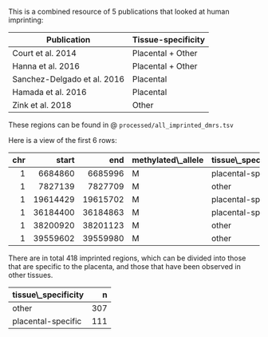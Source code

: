 This is a combined resource of 5 publications that looked at human
imprinting:

<table>
<thead>
<tr class="header">
<th>Publication</th>
<th>Tissue-specificity</th>
</tr>
</thead>
<tbody>
<tr class="odd">
<td>Court et al. 2014</td>
<td>Placental + Other</td>
</tr>
<tr class="even">
<td>Hanna et al. 2016</td>
<td>Placental + Other</td>
</tr>
<tr class="odd">
<td>Sanchez-Delgado et al. 2016</td>
<td>Placental</td>
</tr>
<tr class="even">
<td>Hamada et al. 2016</td>
<td>Placental</td>
</tr>
<tr class="odd">
<td>Zink et al. 2018</td>
<td>Other</td>
</tr>
</tbody>
</table>

These regions can be found in @ `processed/all_imprinted_dmrs.tsv`

Here is a view of the first 6 rows:

<div class="kable-table">

<table>
<thead>
<tr>
<th style="text-align:right;">
chr
</th>
<th style="text-align:right;">
start
</th>
<th style="text-align:right;">
end
</th>
<th style="text-align:left;">
methylated\_allele
</th>
<th style="text-align:left;">
tissue\_specificity
</th>
<th style="text-align:left;">
associated\_gene
</th>
<th style="text-align:left;">
court
</th>
<th style="text-align:left;">
hanna
</th>
<th style="text-align:left;">
sanchez\_delgado
</th>
<th style="text-align:left;">
zink
</th>
<th style="text-align:left;">
hamada
</th>
<th style="text-align:left;">
note
</th>
</tr>
</thead>
<tbody>
<tr>
<td style="text-align:right;">
1
</td>
<td style="text-align:right;">
6684860
</td>
<td style="text-align:right;">
6685996
</td>
<td style="text-align:left;">
M
</td>
<td style="text-align:left;">
placental-specific
</td>
<td style="text-align:left;">
THAP3
</td>
<td style="text-align:left;">
NA
</td>
<td style="text-align:left;">
TRUE
</td>
<td style="text-align:left;">
NA
</td>
<td style="text-align:left;">
NA
</td>
<td style="text-align:left;">
NA
</td>
<td style="text-align:left;">
NA
</td>
</tr>
<tr>
<td style="text-align:right;">
1
</td>
<td style="text-align:right;">
7827139
</td>
<td style="text-align:right;">
7827709
</td>
<td style="text-align:left;">
M
</td>
<td style="text-align:left;">
other
</td>
<td style="text-align:left;">
NA
</td>
<td style="text-align:left;">
NA
</td>
<td style="text-align:left;">
NA
</td>
<td style="text-align:left;">
NA
</td>
<td style="text-align:left;">
TRUE
</td>
<td style="text-align:left;">
NA
</td>
<td style="text-align:left;">
NA
</td>
</tr>
<tr>
<td style="text-align:right;">
1
</td>
<td style="text-align:right;">
19614429
</td>
<td style="text-align:right;">
19615702
</td>
<td style="text-align:left;">
M
</td>
<td style="text-align:left;">
placental-specific
</td>
<td style="text-align:left;">
AKR7A3
</td>
<td style="text-align:left;">
NA
</td>
<td style="text-align:left;">
TRUE
</td>
<td style="text-align:left;">
NA
</td>
<td style="text-align:left;">
NA
</td>
<td style="text-align:left;">
NA
</td>
<td style="text-align:left;">
NA
</td>
</tr>
<tr>
<td style="text-align:right;">
1
</td>
<td style="text-align:right;">
36184400
</td>
<td style="text-align:right;">
36184863
</td>
<td style="text-align:left;">
M
</td>
<td style="text-align:left;">
placental-specific
</td>
<td style="text-align:left;">
C1orf216
</td>
<td style="text-align:left;">
NA
</td>
<td style="text-align:left;">
TRUE
</td>
<td style="text-align:left;">
NA
</td>
<td style="text-align:left;">
NA
</td>
<td style="text-align:left;">
NA
</td>
<td style="text-align:left;">
NA
</td>
</tr>
<tr>
<td style="text-align:right;">
1
</td>
<td style="text-align:right;">
38200920
</td>
<td style="text-align:right;">
38201123
</td>
<td style="text-align:left;">
M
</td>
<td style="text-align:left;">
other
</td>
<td style="text-align:left;">
EPHA10
</td>
<td style="text-align:left;">
NA
</td>
<td style="text-align:left;">
TRUE
</td>
<td style="text-align:left;">
NA
</td>
<td style="text-align:left;">
NA
</td>
<td style="text-align:left;">
NA
</td>
<td style="text-align:left;">
NA
</td>
</tr>
<tr>
<td style="text-align:right;">
1
</td>
<td style="text-align:right;">
39559602
</td>
<td style="text-align:right;">
39559980
</td>
<td style="text-align:left;">
M
</td>
<td style="text-align:left;">
other
</td>
<td style="text-align:left;">
PPIEL
</td>
<td style="text-align:left;">
NA
</td>
<td style="text-align:left;">
NA
</td>
<td style="text-align:left;">
NA
</td>
<td style="text-align:left;">
TRUE
</td>
<td style="text-align:left;">
NA
</td>
<td style="text-align:left;">
NA
</td>
</tr>
</tbody>
</table>
</div>

There are in total 418 imprinted regions, which can be divided into
those that are specific to the placenta, and those that have been
observed in other tissues.

<div class="kable-table">

<table>
<thead>
<tr>
<th style="text-align:left;">
tissue\_specificity
</th>
<th style="text-align:right;">
n
</th>
</tr>
</thead>
<tbody>
<tr>
<td style="text-align:left;">
other
</td>
<td style="text-align:right;">
307
</td>
</tr>
<tr>
<td style="text-align:left;">
placental-specific
</td>
<td style="text-align:right;">
111
</td>
</tr>
</tbody>
</table>
</div>
